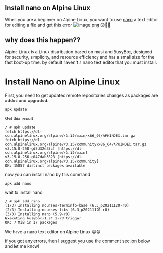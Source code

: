 ## Install nano on Alpine Linux

When you are a beginner on Alpine Linux, you want to use [nano](https://www.nano-editor.org/) a text editor for editing a file and get this error 
![image.png](https://cdn.hashnode.com/res/hashnode/image/upload/v1644092850184/GartPkPbC.png)
😕🤷‍♂️
## why does this happen??
Alpine Linux is a Linux distribution based on musl and BusyBox, designed for security, simplicity, and resource efficiency and has a small size for the fast boot-up time. by default haven't a nano text editor that you must install.
# Install Nano on Alpine Linux
First, you need to get updated remote repositories changes as packages are added and upgraded.
```
apk update
```
Get this result 
```
/ # apk update
fetch https://dl-cdn.alpinelinux.org/alpine/v3.15/main/x86_64/APKINDEX.tar.gz
fetch https://dl-cdn.alpinelinux.org/alpine/v3.15/community/x86_64/APKINDEX.tar.gz
v3.15.0-258-gd5d32e35cf [https://dl-cdn.alpinelinux.org/alpine/v3.15/main]
v3.15.0-256-g047dab5823 [https://dl-cdn.alpinelinux.org/alpine/v3.15/community]
OK: 15857 distinct packages available
```
now you can install nano by this command
```
apk add nano
```
wait to install nano 
```
/ # apk add nano
(1/3) Installing ncurses-terminfo-base (6.3_p20211120-r0)
(2/3) Installing ncurses-libs (6.3_p20211120-r0)
(3/3) Installing nano (5.9-r0)
Executing busybox-1.34.1-r3.trigger
OK: 7 MiB in 17 packages
```
We have a nano text editor on Alpine Linux 😁😁

if you got any errors, then I suggest you use the comment section below and let me know!